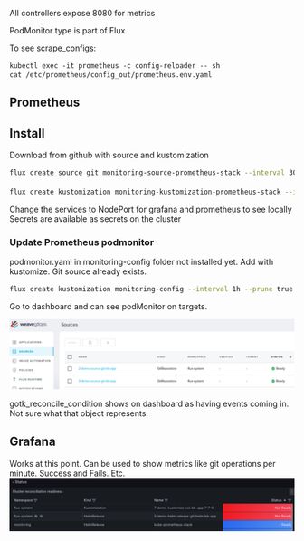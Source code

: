 All controllers expose 8080 for metrics

PodMonitor type is part of Flux

To see scrape_configs:
```
kubectl exec -it prometheus -c config-reloader -- sh
cat /etc/prometheus/config_out/prometheus.env.yaml
```

## Prometheus

## Install
Download from github with source and kustomization
```sh
flux create source git monitoring-source-prometheus-stack --interval 30m --url https://github.com/fluxcd/flux2 --branch main --export > monitoring-source-prometheus-stack.yaml

flux create kustomization monitoring-kustomization-prometheus-stack --interval 1h --source monitoring-source-prometheus-stack --path "./manifests/monitoring/kube-prometheus-stack" --export > monitoring-kustomization-prometheus-stack.yaml
```

Change the services to NodePort for grafana and prometheus to see locally 
Secrets are available as secrets on the cluster

### Update Prometheus podmonitor
podmonitor.yaml in monitoring-config folder not installed yet. Add with kustomize. Git source already exists. 
```sh
flux create kustomization monitoring-config --interval 1h --prune true --source monitoring-source-prometheus-stack --path "./manifests/monitoring/monitoring-config" --export > monitoring-config.yaml
```

Go to dashboard and can see podMonitor on targets. 

![Pasted image 20231019092610.png](<Pasted image 20231019092610.png>)

gotk_reconcile_condition shows on dashboard as having events coming in. Not sure what that object represents. 
## Grafana

Works at this point. Can be used to show metrics like git operations per minute. Success and Fails. Etc. 
![Pasted image 20231019090442.png](<Pasted image 20231019090442.png>)

